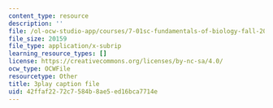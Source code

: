 ```yaml
---
content_type: resource
description: ''
file: /ol-ocw-studio-app/courses/7-01sc-fundamentals-of-biology-fall-2011/42ffaf2272c7584b8ae5ed16bca7714e_PzY0MWEEE6U.vtt
file_size: 20159
file_type: application/x-subrip
learning_resource_types: []
license: https://creativecommons.org/licenses/by-nc-sa/4.0/
ocw_type: OCWFile
resourcetype: Other
title: 3play caption file
uid: 42ffaf22-72c7-584b-8ae5-ed16bca7714e
---
```

